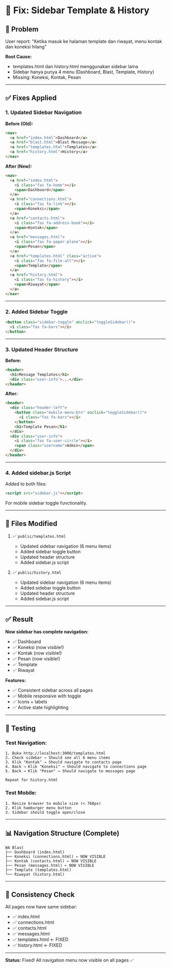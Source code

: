# 🔧 Fix: Sidebar Template & History

## 🐛 Problem

User report: "Ketika masuk ke halaman template dan riwayat, menu kontak dan koneksi hilang"

**Root Cause:**
- templates.html dan history.html menggunakan sidebar lama
- Sidebar hanya punya 4 menu (Dashboard, Blast, Template, History)
- Missing: Koneksi, Kontak, Pesan

---

## ✅ Fixes Applied

### **1. Updated Sidebar Navigation**

**Before (Old):**
```html
<nav>
  <a href="index.html">Dashboard</a>
  <a href="blast.html">Blast Message</a>
  <a href="templates.html">Templates</a>
  <a href="history.html">History</a>
</nav>
```

**After (New):**
```html
<nav>
  <a href="index.html">
    <i class="fas fa-home"></i>
    <span>Dashboard</span>
  </a>
  <a href="connections.html">
    <i class="fas fa-link"></i>
    <span>Koneksi</span>
  </a>
  <a href="contacts.html">
    <i class="fas fa-address-book"></i>
    <span>Kontak</span>
  </a>
  <a href="messages.html">
    <i class="fas fa-paper-plane"></i>
    <span>Pesan</span>
  </a>
  <a href="templates.html" class="active">
    <i class="fas fa-file-alt"></i>
    <span>Template</span>
  </a>
  <a href="history.html">
    <i class="fas fa-history"></i>
    <span>Riwayat</span>
  </a>
</nav>
```

---

### **2. Added Sidebar Toggle**

```html
<button class="sidebar-toggle" onclick="toggleSidebar()">
  <i class="fas fa-bars"></i>
</button>
```

---

### **3. Updated Header Structure**

**Before:**
```html
<header>
  <h1>Message Templates</h1>
  <div class="user-info">...</div>
</header>
```

**After:**
```html
<header>
  <div class="header-left">
    <button class="mobile-menu-btn" onclick="toggleSidebar()">
      <i class="fas fa-bars"></i>
    </button>
    <h1>Template Pesan</h1>
  </div>
  <div class="user-info">
    <i class="fas fa-user-circle"></i>
    <span class="username">Admin</span>
  </div>
</header>
```

---

### **4. Added sidebar.js Script**

Added to both files:
```html
<script src="sidebar.js"></script>
```

For mobile sidebar toggle functionality.

---

## 📁 Files Modified

1. ✅ `public/templates.html`
   - Updated sidebar navigation (6 menu items)
   - Added sidebar toggle button
   - Updated header structure
   - Added sidebar.js script

2. ✅ `public/history.html`
   - Updated sidebar navigation (6 menu items)
   - Added sidebar toggle button
   - Updated header structure
   - Added sidebar.js script

---

## ✅ Result

**Now sidebar has complete navigation:**
- ✅ Dashboard
- ✅ Koneksi (now visible!)
- ✅ Kontak (now visible!)
- ✅ Pesan (now visible!)
- ✅ Template
- ✅ Riwayat

**Features:**
- ✅ Consistent sidebar across all pages
- ✅ Mobile responsive with toggle
- ✅ Icons + labels
- ✅ Active state highlighting

---

## 🧪 Testing

### **Test Navigation:**

```
1. Buka http://localhost:3000/templates.html
2. Check sidebar → Should see all 6 menu items
3. Klik "Kontak" → Should navigate to contacts page
4. Back → Klik "Koneksi" → Should navigate to connections page
5. Back → Klik "Pesan" → Should navigate to messages page

Repeat for history.html
```

### **Test Mobile:**

```
1. Resize browser to mobile size (< 768px)
2. Klik hamburger menu button
3. Sidebar should toggle open/close
```

---

## 📊 Navigation Structure (Complete)

```
WA Blast
├── Dashboard (index.html)
├── Koneksi (connections.html) ← NOW VISIBLE
├── Kontak (contacts.html) ← NOW VISIBLE  
├── Pesan (messages.html) ← NOW VISIBLE
├── Template (templates.html)
└── Riwayat (history.html)
```

---

## 🎯 Consistency Check

All pages now have same sidebar:
- ✅ index.html
- ✅ connections.html
- ✅ contacts.html
- ✅ messages.html
- ✅ templates.html ← FIXED
- ✅ history.html ← FIXED

---

**Status:** Fixed! All navigation menu now visible on all pages ✅
